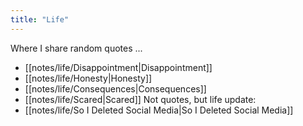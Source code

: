 ```yaml
---
title: "Life"
---
```

Where I share random quotes ...  
- [[notes/life/Disappointment|Disappointment]]
- [[notes/life/Honesty|Honesty]]
- [[notes/life/Consequences|Consequences]]
- [[notes/life/Scared|Scared]]
Not quotes, but life update:  
- [[notes/life/So I Deleted Social Media|So I Deleted Social Media]]